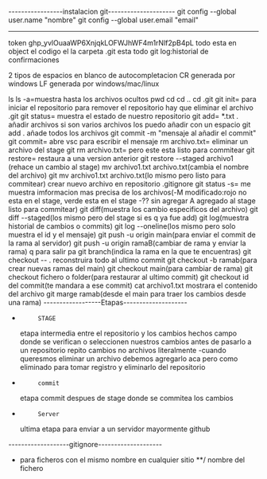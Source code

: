 -----------------instalacion git---------------------
  git config --global user.name "nombre"
  git config --global user.email "email"

------------------------------------------------------
  token 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
todo esta en object el codigo
el la carpeta .git esta todo
  git log:historial de confirmaciones

  2 tipos de espacios en blanco de autocompletacion
   CR  generada por windows 
   LF  generada por windows/mac/linux

  ls    ls -a=muestra hasta los archivos ocultos
  pwd   cd   cd ..  cd .git
  git init= para iniciar el repositorio
  para remover el repositorio hay que eliminar el archivo .git
  git status= muestra el estado de nuestro repositorio
  git add= *.txt . añadir archivos si son varios archivos los puedo añadir con un espacio 
  git add . añade todos los archivos
  git commit -m "mensaje al añadir el commit"
  git commit= abre vsc para escribir el mensaje
  rm archivo.txt= eliminar un archivo del stage
  git rm archivo.txt= pero este esta listo para commitear 
  git restore= restaura a una version anterior
  git restore --staged archivo1 (rehace un cambio al stage)
  mv archivo1.txt archivo.txt(cambia el nombre del archivo)
  git mv archivo1.txt archivo.txt(lo mismo pero listo para commitear)
  crear nuevo archivo en repositorio .gitignore
  git status -s= me muestra imformacion mas precisa de los archivos(-M modificado:rojo no esta en el stage, verde esta en el stage
  -?? sin agregar  A agregado al stage listo para commitear)
  git diff(muestra los cambio especificos del archivo)
  git diff --staged(los mismo pero del stage si es q ya fue add)
  git log(muestra historial de cambios o commits)
  git log --oneline(los mismo pero solo muestra el id y el mensaje)
  git push -u origin main(para enviar el commit de la rama al servidor)
  git push -u origin ramaB(cambiar de rama y enviar la rama)
            q para salir pa
  git branch(indica la rama en la que te encuentras)
  git checkout -- . reconstruira todo al ultimo commit
  git checkout -b ramab(para crear nuevas ramas del main)
  git checkout main(para cambiar de rama)
  git checkout fichero o folder(para restaurar al ultimo commit)
  git checkout id del commit(te mandara a ese commit)
  cat archivo1.txt mostrara el contenido del archivo
  git marge ramab(desde el main para traer los cambios desde una rama)
------------------Etapas--------------------
*          STAGE
  etapa intermedia entre el repositorio y los cambios hechos
  campo donde se verifican o seleccionen nuestros cambios antes de pasarlo a un repositorio repito cambios no archivos literalmente
    -cuando queresmos eliminar un archivo debemos agregarlo aca pero como eliminado para tomar registro y eliminarlo del repositorio
*          commit
  etapa commit despues de stage
  donde se commitea los cambios
*          Server
  ultima etapa para enviar a un servidor mayormente github

-------------------gitignore--------------------
* para ficheros con el mismo nombre en cualquier sitio
  **/ nombre del fichero
